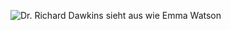 <!--
.. title: Dr. Richard Dawkins <> Emma Watson
.. slug: 942-dr-richard-dawkins-emma-watson
.. date: 2009-07-14 05:26:46
.. tags: Meme
.. description: 
.. type: text
-->

![Dr. Richard Dawkins sieht aus wie Emma Watson](/images/richard_dawkins_emma_watson.jpg)
